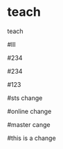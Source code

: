 # teach
teach

#lll


#234


#234

#123


#sts change

#online change


#master cange

#this is a change




